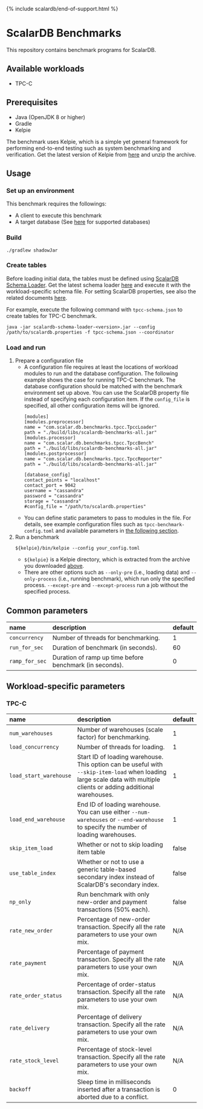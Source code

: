 {% include scalardb/end-of-support.html %}

# ScalarDB Benchmarks

This repository contains benchmark programs for ScalarDB.

## Available workloads

- TPC-C

## Prerequisites

- Java (OpenJDK 8 or higher)
- Gradle
- Kelpie

The benchmark uses Kelpie, which is a simple yet general framework for performing end-to-end testing such as system benchmarking and verification. Get the latest version of Kelpie from [here](https://github.com/scalar-labs/kelpie) and unzip the archive.

## Usage

### Set up an environment

This benchmark requires the followings:
- A client to execute this benchmark
- A target database (See [here](https://github.com/scalar-labs/scalardb/blob/master/docs/scalardb-supported-databases.md) for supported databases)

### Build

```console
./gradlew shadowJar
```

### Create tables

Before loading initial data, the tables must be defined using [ScalarDB Schema Loader](https://github.com/scalar-labs/scalardb/blob/master/docs/schema-loader.md). Get the latest schema loader [here](https://github.com/scalar-labs/scalardb/releases) and execute it with the workload-specific schema file. For setting ScalarDB properties, see also the related documents [here](https://github.com/scalar-labs/scalardb#docs).

For example, execute the following command with `tpcc-schema.json` to create tables for TPC-C benchmark.

```console
java -jar scalardb-schema-loader-<version>.jar --config /path/to/scalardb.properties -f tpcc-schema.json --coordinator
```

### Load and run

1. Prepare a configuration file
    - A configuration file requires at least the locations of workload modules to run and the database configuration. The following example shows the case for running TPC-C benchmark. The database configuration should be matched with the benchmark environment set up above. You can use the ScalarDB property file instead of specifying each configuration item. If the `config_file` is specified, all other configuration items will be ignored.
      ```
      [modules]
      [modules.preprocessor]
      name = "com.scalar.db.benchmarks.tpcc.TpccLoader"
      path = "./build/libs/scalardb-benchmarks-all.jar"
      [modules.processor]
      name = "com.scalar.db.benchmarks.tpcc.TpccBench"
      path = "./build/libs/scalardb-benchmarks-all.jar"
      [modules.postprocessor]
      name = "com.scalar.db.benchmarks.tpcc.TpccReporter"
      path = "./build/libs/scalardb-benchmarks-all.jar"
 
      [database_config]
      contact_points = "localhost"
      contact_port = 9042
      username = "cassandra"
      password = "cassandra"
      storage = "cassandra"
      #config_file = "/path/to/scalardb.properties"
      ```
    - You can define static parameters to pass to modules in the file. For details, see example configuration files such as `tpcc-benchmark-config.toml` and available parameters in [the following section](#common-parameters).
2. Run a benchmark
   ```
   ${kelpie}/bin/kelpie --config your_config.toml
   ```
    - `${kelpie}` is a Kelpie directory, which is extracted from the archive you downloaded [above](#prerequisites).
    - There are other options such as `--only-pre` (i.e., loading data) and `--only-process` (i.e., running benchmark), which run only the specified process. `--except-pre` and `--except-process` run a job without the specified process.

## Common parameters

| name           | description                                             | default |
|:---------------|:--------------------------------------------------------|:--------|
| `concurrency`  | Number of threads for benchmarking.                     | 1       |
| `run_for_sec`  | Duration of benchmark (in seconds).                     | 60      |
| `ramp_for_sec` | Duration of ramp up time before benchmark (in seconds). | 0       |

## Workload-specific parameters

### TPC-C

| name                   | description                                                                                                                                                           | default |
|:-----------------------|:----------------------------------------------------------------------------------------------------------------------------------------------------------------------|:--------|
| `num_warehouses`       | Number of warehouses (scale factor) for benchmarking.                                                                                                                 | 1       |
| `load_concurrency`     | Number of threads for loading.                                                                                                                                        | 1       |
| `load_start_warehouse` | Start ID of loading warehouse. This option can be useful with `--skip-item-load` when loading large scale data with multiple clients or adding additional warehouses. | 1       |
| `load_end_warehouse`   | End ID of loading warehouse. You can use either `--num-warehouses` or `--end-warehouse` to specify the number of loading warehouses.                                  | 1       |
| `skip_item_load`       | Whether or not to skip loading item table                                                                                                                             | false   |
| `use_table_index`      | Whether or not to use a generic table-based secondary index instead of ScalarDB's secondary index.                                                                    | false   |
| `np_only`              | Run benchmark with only new-order and payment transactions (50% each).                                                                                                | false   |
| `rate_new_order`       | Percentage of new-order transaction. Specify all the rate parameters to use your own mix.                                                                             | N/A     |
| `rate_payment`         | Percentage of payment transaction. Specify all the rate parameters to use your own mix.                                                                               | N/A     |
| `rate_order_status`    | Percentage of order-status transaction. Specify all the rate parameters to use your own mix.                                                                          | N/A     |
| `rate_delivery`        | Percentage of delivery transaction. Specify all the rate parameters to use your own mix.                                                                              | N/A     |
| `rate_stock_level`     | Percentage of stock-level transaction. Specify all the rate parameters to use your own mix.                                                                           | N/A     |
| `backoff`              | Sleep time in milliseconds inserted after a transaction is aborted due to a conflict.                                                                                 | 0       |
